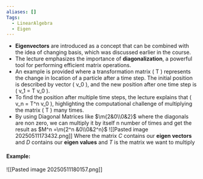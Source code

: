 ```yaml
---
aliases: []
Tags:
  - LinearAlgebra
  - Eigen
---
```


- **Eigenvectors** are introduced as a concept that can be combined with the idea of changing basis, which was discussed earlier in the course.
- The lecture emphasizes the importance of **diagonalization**, a powerful tool for performing efficient matrix operations.
- An example is provided where a transformation matrix ( T ) represents the change in location of a particle after a time step. The initial position is described by vector ( v_0 ), and the new position after one time step is ( v_1 = T v_0 ).
- To find the position after multiple time steps, the lecture explains that ( v_n = T^n v_0 ), highlighting the computational challenge of multiplying the matrix ( T ) many times.
- By using Diagonal Matrices like $\m{2&0\\0&2}$ where the diagonals are non zero, we can multiply it by itself n number of times and get the result as $M^n =\m{2^n &0\\0&2^n}$
![[Pasted image 20250511173432.png]]
Where the matrix $C$ contains our **eigen vectors** and $D$ contains our **eigen values** and *T* is the matrix we want to multiply

#### Example: 
![[Pasted image 20250511180157.png]]
